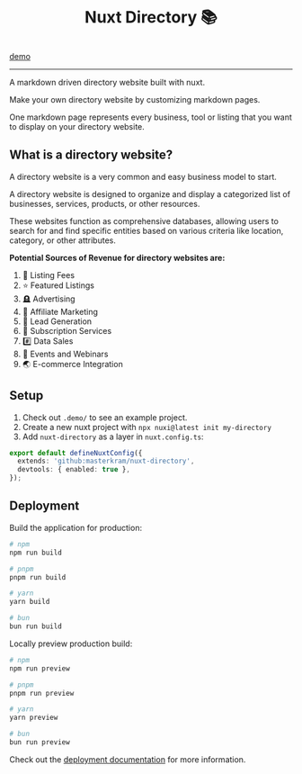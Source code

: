 <h1 style="text-align: center">Nuxt Directory 📚</h1>


<img src="" />

<a href="https://nuxtdirectory.netlify.app/">demo</a>

---

A markdown driven directory website built with nuxt.

Make your own directory website by customizing markdown pages.

One markdown page represents every business, tool or listing that you want to display on your directory website.

## What is a directory website?

A directory website is a very common and easy business model to start.

A directory website is designed to organize and display a categorized list of businesses, services, products, or other resources.

These websites function as comprehensive databases, allowing users to search for and find specific entities based on various criteria like location, category, or other attributes.

**Potential Sources of Revenue for directory websites are:**
1. 💸 Listing Fees
2. ⭐ Featured Listings
3. 🪦 Advertising
4. 🎏 Affiliate Marketing
5. 🎣 Lead Generation
6. 📨 Subscription Services
7. #️⃣ Data Sales
8. 📅 Events and Webinars
9. 🌏 E-commerce Integration

## Setup

1. Check out `.demo/` to see an example project.
2. Create a new nuxt project with `npx nuxi@latest init my-directory`
3. Add `nuxt-directory` as a layer in `nuxt.config.ts`:

```ts
export default defineNuxtConfig({
  extends: 'github:masterkram/nuxt-directory',
  devtools: { enabled: true },
});
```


## Deployment

Build the application for production:

```bash
# npm
npm run build

# pnpm
pnpm run build

# yarn
yarn build

# bun
bun run build
```

Locally preview production build:

```bash
# npm
npm run preview

# pnpm
pnpm run preview

# yarn
yarn preview

# bun
bun run preview
```

Check out the [deployment documentation](https://nuxt.com/docs/getting-started/deployment) for more information.
